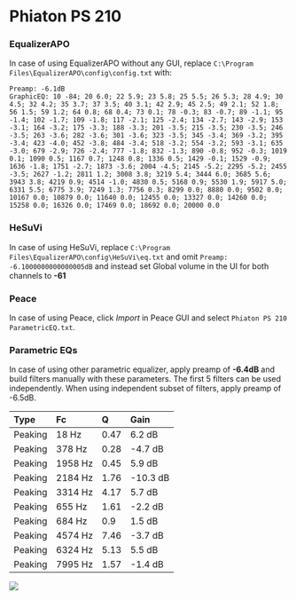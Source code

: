# Phiaton PS 210

### EqualizerAPO
In case of using EqualizerAPO without any GUI, replace `C:\Program Files\EqualizerAPO\config\config.txt`
with:
```
Preamp: -6.1dB
GraphicEQ: 10 -84; 20 6.0; 22 5.9; 23 5.8; 25 5.5; 26 5.3; 28 4.9; 30 4.5; 32 4.2; 35 3.7; 37 3.5; 40 3.1; 42 2.9; 45 2.5; 49 2.1; 52 1.8; 56 1.5; 59 1.2; 64 0.8; 68 0.4; 73 0.1; 78 -0.3; 83 -0.7; 89 -1.1; 95 -1.4; 102 -1.7; 109 -1.8; 117 -2.1; 125 -2.4; 134 -2.7; 143 -2.9; 153 -3.1; 164 -3.2; 175 -3.3; 188 -3.3; 201 -3.5; 215 -3.5; 230 -3.5; 246 -3.5; 263 -3.6; 282 -3.6; 301 -3.6; 323 -3.5; 345 -3.4; 369 -3.2; 395 -3.4; 423 -4.0; 452 -3.8; 484 -3.4; 518 -3.2; 554 -3.2; 593 -3.1; 635 -3.0; 679 -2.9; 726 -2.4; 777 -1.8; 832 -1.3; 890 -0.8; 952 -0.3; 1019 0.1; 1090 0.5; 1167 0.7; 1248 0.8; 1336 0.5; 1429 -0.1; 1529 -0.9; 1636 -1.8; 1751 -2.7; 1873 -3.6; 2004 -4.5; 2145 -5.2; 2295 -5.2; 2455 -3.5; 2627 -1.2; 2811 1.2; 3008 3.8; 3219 5.4; 3444 6.0; 3685 5.6; 3943 3.8; 4219 0.9; 4514 -1.0; 4830 0.5; 5168 0.9; 5530 1.9; 5917 5.0; 6331 5.5; 6775 3.9; 7249 1.3; 7756 0.3; 8299 0.0; 8880 0.0; 9502 0.0; 10167 0.0; 10879 0.0; 11640 0.0; 12455 0.0; 13327 0.0; 14260 0.0; 15258 0.0; 16326 0.0; 17469 0.0; 18692 0.0; 20000 0.0
```

### HeSuVi
In case of using HeSuVi, replace `C:\Program Files\EqualizerAPO\config\HeSuVi\eq.txt` and omit `Preamp:
-6.1000000000000005dB` and instead set Global volume in the UI for both channels to **-61**

### Peace
In case of using Peace, click *Import* in Peace GUI and select `Phiaton PS 210 ParametricEQ.txt`.

### Parametric EQs
In case of using other parametric equalizer, apply preamp of **-6.4dB** and build filters manually
with these parameters. The first 5 filters can be used independently.
When using independent subset of filters, apply preamp of -6.5dB.

| Type    | Fc      |    Q | Gain     |
|:--------|:--------|:-----|:---------|
| Peaking | 18 Hz   | 0.47 | 6.2 dB   |
| Peaking | 378 Hz  | 0.28 | -4.7 dB  |
| Peaking | 1958 Hz | 0.45 | 5.9 dB   |
| Peaking | 2184 Hz | 1.76 | -10.3 dB |
| Peaking | 3314 Hz | 4.17 | 5.7 dB   |
| Peaking | 655 Hz  | 1.61 | -2.2 dB  |
| Peaking | 684 Hz  | 0.9  | 1.5 dB   |
| Peaking | 4574 Hz | 7.46 | -3.7 dB  |
| Peaking | 6324 Hz | 5.13 | 5.5 dB   |
| Peaking | 7995 Hz | 1.57 | -1.4 dB  |

![](https://raw.githubusercontent.com/jaakkopasanen/AutoEq/master/results/innerfidelity/sbaf-serious/Phiaton%20PS%20210/Phiaton%20PS%20210.png)